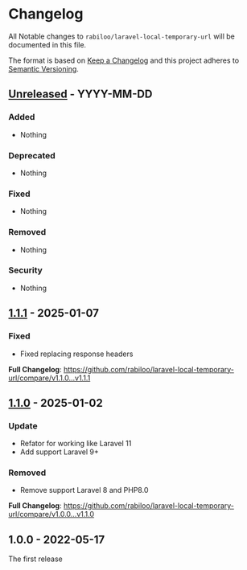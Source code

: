 # Changelog

All Notable changes to `rabiloo/laravel-local-temporary-url`  will be documented in this file.

The format is based on [Keep a Changelog](http://keepachangelog.com/en/1.0.0/)
and this project adheres to [Semantic Versioning](http://semver.org/spec/v2.0.0.html).


## [Unreleased] - YYYY-MM-DD

### Added
- Nothing

### Deprecated
- Nothing

### Fixed
- Nothing

### Removed
- Nothing

### Security
- Nothing


## [1.1.1](https://github.com/rabiloo/laravel-local-temporary-url/compare/v1.1.0...v1.1.1) - 2025-01-07

### Fixed
- Fixed replacing response headers


**Full Changelog**: https://github.com/rabiloo/laravel-local-temporary-url/compare/v1.1.0...v1.1.1


## [1.1.0](https://github.com/rabiloo/laravel-local-temporary-url/compare/v1.0.0...v1.1.0) - 2025-01-02

### Update
- Refator for working like Laravel 11
- Add support Laravel 9+

### Removed
- Remove support Laravel 8 and PHP8.0

**Full Changelog**: https://github.com/rabiloo/laravel-local-temporary-url/compare/v1.0.0...v1.1.0


## 1.0.0 - 2022-05-17

The first release


[Unreleased]: https://github.com/rabiloo/laravel-local-temporary-url/compare/v1.1.1...master
